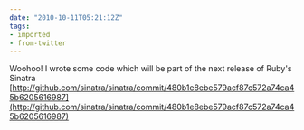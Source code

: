 ```yaml
---
date: "2010-10-11T05:21:12Z"
tags:
- imported
- from-twitter
---
```

Woohoo! I wrote some code which will be part of the next release of Ruby's Sinatra [http://github.com/sinatra/sinatra/commit/480b1e8ebe579acf87c572a74ca45b6205616987](http://github.com/sinatra/sinatra/commit/480b1e8ebe579acf87c572a74ca45b6205616987)
